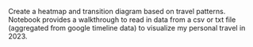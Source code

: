 Create a heatmap and transition diagram based on travel patterns. Notebook provides a walkthrough to read in data from a csv or txt file (aggregated from google timeline data) to visualize my personal travel in 2023.
